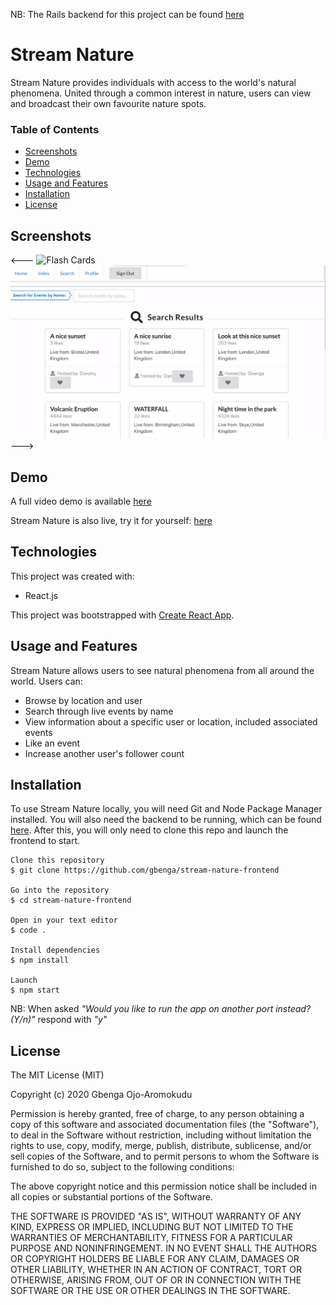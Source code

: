NB: The Rails backend for this project can be found [here](https://github.com/gbenga/stream-nature-backend)

# Stream Nature

Stream Nature provides individuals with access to the world's natural phenomena. United through a common interest in nature, users can view and broadcast their own favourite nature spots.

### Table of Contents

- [Screenshots](#screenshots)
- [Demo](#demo)
- [Technologies](#technologies)
- [Usage and Features](#usage-and-features)
- [Installation](#installation)
- [License](#license)

## **Screenshots**

<---
![Flash Cards](/gifs/locations.gif)
![Homepage](/gifs/search.gif)
--->

## **Demo**

A full video demo is available [here](https://www.loom.com/share/152e739c304940d3a2f9077470ec8ef3)

Stream Nature is also live, try it for yourself: [here](https://stream-nature.netlify.app/)

## Technologies

This project was created with:

- React.js

This project was bootstrapped with [Create React App](https://github.com/facebook/create-react-app).

## **Usage and Features**

Stream Nature allows users to see natural phenomena from all around the world. Users can:

- Browse by location and user
- Search through live events by name
- View information about a specific user or location, included associated events
- Like an event
- Increase another user's follower count

## **Installation**

To use Stream Nature locally, you will need Git and Node Package Manager installed. You will also need the backend to be running, which can be found [here](https://github.com/gbenga/stream-nature-backend). After this, you will only need to clone this repo and launch the frontend to start.

```
Clone this repository
$ git clone https://github.com/gbenga/stream-nature-frontend

Go into the repository
$ cd stream-nature-frontend

Open in your text editor
$ code .

Install dependencies
$ npm install

Launch
$ npm start
```

NB: When asked _"Would you like to run the app on another port instead? (Y/n)"_ respond with _"y"_

## **License**

The MIT License (MIT)

Copyright (c) 2020 Gbenga Ojo-Aromokudu

Permission is hereby granted, free of charge, to any person obtaining a copy of this software and associated documentation files (the "Software"), to deal in the Software without restriction, including without limitation the rights to use, copy, modify, merge, publish, distribute, sublicense, and/or sell copies of the Software, and to permit persons to whom the Software is furnished to do so, subject to the following conditions:

The above copyright notice and this permission notice shall be included in all copies or substantial portions of the Software.

THE SOFTWARE IS PROVIDED "AS IS", WITHOUT WARRANTY OF ANY KIND, EXPRESS OR IMPLIED, INCLUDING BUT NOT LIMITED TO THE WARRANTIES OF MERCHANTABILITY, FITNESS FOR A PARTICULAR PURPOSE AND NONINFRINGEMENT. IN NO EVENT SHALL THE AUTHORS OR COPYRIGHT HOLDERS BE LIABLE FOR ANY CLAIM, DAMAGES OR OTHER LIABILITY, WHETHER IN AN ACTION OF CONTRACT, TORT OR OTHERWISE, ARISING FROM, OUT OF OR IN CONNECTION WITH THE SOFTWARE OR THE USE OR OTHER DEALINGS IN THE SOFTWARE.

